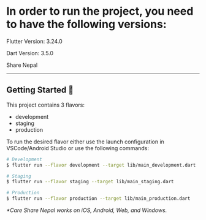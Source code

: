 # In order to run the project, you need to have the following versions: 


Flutter Version: 3.24.0

 Dart Version: 3.5.0

 Share Nepal

---

## Getting Started 🚀

This project contains 3 flavors:

- development
- staging
- production

To run the desired flavor either use the launch configuration in VSCode/Android Studio or use the following commands:

```sh
# Development
$ flutter run --flavor development --target lib/main_development.dart

# Staging
$ flutter run --flavor staging --target lib/main_staging.dart

# Production
$ flutter run --flavor production --target lib/main_production.dart
```

_\*Care Share Nepal works on iOS, Android, Web, and Windows._
